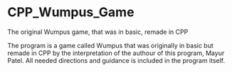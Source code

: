 # CPP_Wumpus_Game
The original Wumpus game, that was in basic, remade in CPP

The program is a game called Wumpus that was originally in basic but remade in CPP by the interpretation of the authour of this program, Mayur Patel. All needed directions and guidance is included in the program itself.
